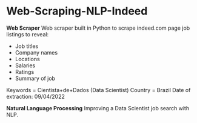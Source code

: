 # Web-Scraping-NLP-Indeed

**Web Scraper**
Web scraper built in Python to scrape indeed.com page job listings to reveal:
- Job titles
- Company names
- Locations
- Salaries
- Ratings
- Summary of job

Keywords = Cientista+de+Dados (Data Scientist)
Country = Brazil
Date of extraction: 09/04/2022


**Natural Language Processing**
Improving a Data Scientist job search with NLP.
